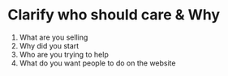 
# Clarify who should care & Why


1. What are you selling
2. Why did you start
3. Who are you trying to help
4. What do you want people to do on the website
